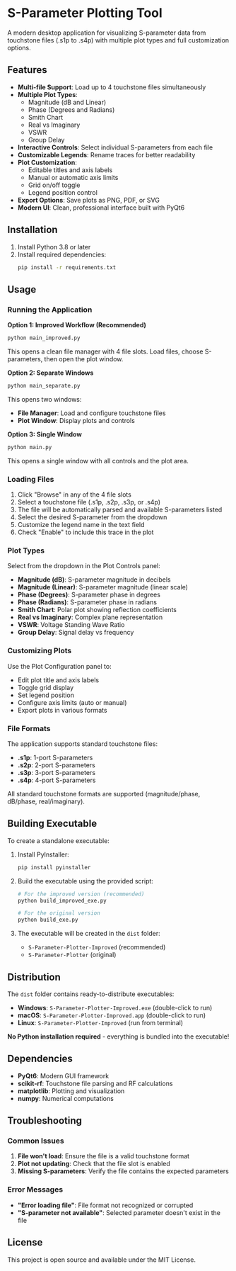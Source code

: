 # S-Parameter Plotting Tool

A modern desktop application for visualizing S-parameter data from touchstone files (.s1p to .s4p) with multiple plot types and full customization options.

## Features

- **Multi-file Support**: Load up to 4 touchstone files simultaneously
- **Multiple Plot Types**:
  - Magnitude (dB and Linear)
  - Phase (Degrees and Radians)
  - Smith Chart
  - Real vs Imaginary
  - VSWR
  - Group Delay
- **Interactive Controls**: Select individual S-parameters from each file
- **Customizable Legends**: Rename traces for better readability
- **Plot Customization**: 
  - Editable titles and axis labels
  - Manual or automatic axis limits
  - Grid on/off toggle
  - Legend position control
- **Export Options**: Save plots as PNG, PDF, or SVG
- **Modern UI**: Clean, professional interface built with PyQt6

## Installation

1. Install Python 3.8 or later
2. Install required dependencies:
   ```bash
   pip install -r requirements.txt
   ```

## Usage

### Running the Application

**Option 1: Improved Workflow (Recommended)**
```bash
python main_improved.py
```
This opens a clean file manager with 4 file slots. Load files, choose S-parameters, then open the plot window.

**Option 2: Separate Windows**
```bash
python main_separate.py
```
This opens two windows:
- **File Manager**: Load and configure touchstone files
- **Plot Window**: Display plots and controls

**Option 3: Single Window**
```bash
python main.py
```
This opens a single window with all controls and the plot area.

### Loading Files

1. Click "Browse" in any of the 4 file slots
2. Select a touchstone file (.s1p, .s2p, .s3p, or .s4p)
3. The file will be automatically parsed and available S-parameters listed
4. Select the desired S-parameter from the dropdown
5. Customize the legend name in the text field
6. Check "Enable" to include this trace in the plot

### Plot Types

Select from the dropdown in the Plot Controls panel:
- **Magnitude (dB)**: S-parameter magnitude in decibels
- **Magnitude (Linear)**: S-parameter magnitude (linear scale)
- **Phase (Degrees)**: S-parameter phase in degrees
- **Phase (Radians)**: S-parameter phase in radians
- **Smith Chart**: Polar plot showing reflection coefficients
- **Real vs Imaginary**: Complex plane representation
- **VSWR**: Voltage Standing Wave Ratio
- **Group Delay**: Signal delay vs frequency

### Customizing Plots

Use the Plot Configuration panel to:
- Edit plot title and axis labels
- Toggle grid display
- Set legend position
- Configure axis limits (auto or manual)
- Export plots in various formats

### File Formats

The application supports standard touchstone files:
- **.s1p**: 1-port S-parameters
- **.s2p**: 2-port S-parameters  
- **.s3p**: 3-port S-parameters
- **.s4p**: 4-port S-parameters

All standard touchstone formats are supported (magnitude/phase, dB/phase, real/imaginary).

## Building Executable

To create a standalone executable:

1. Install PyInstaller:
   ```bash
   pip install pyinstaller
   ```

2. Build the executable using the provided script:
   ```bash
   # For the improved version (recommended)
   python build_improved_exe.py
   
   # For the original version
   python build_exe.py
   ```

3. The executable will be created in the `dist` folder:
   - `S-Parameter-Plotter-Improved` (recommended)
   - `S-Parameter-Plotter` (original)

## Distribution

The `dist` folder contains ready-to-distribute executables:

- **Windows**: `S-Parameter-Plotter-Improved.exe` (double-click to run)
- **macOS**: `S-Parameter-Plotter-Improved.app` (double-click to run)  
- **Linux**: `S-Parameter-Plotter-Improved` (run from terminal)

**No Python installation required** - everything is bundled into the executable!

## Dependencies

- **PyQt6**: Modern GUI framework
- **scikit-rf**: Touchstone file parsing and RF calculations
- **matplotlib**: Plotting and visualization
- **numpy**: Numerical computations

## Troubleshooting

### Common Issues

1. **File won't load**: Ensure the file is a valid touchstone format
2. **Plot not updating**: Check that the file slot is enabled
3. **Missing S-parameters**: Verify the file contains the expected parameters

### Error Messages

- **"Error loading file"**: File format not recognized or corrupted
- **"S-parameter not available"**: Selected parameter doesn't exist in the file

## License

This project is open source and available under the MIT License.
